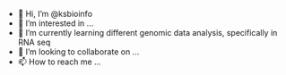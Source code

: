 - 👋 Hi, I’m @ksbioinfo
- 👀 I’m interested in ...
- 🌱 I’m currently learning different genomic data analysis, specifically in RNA seq
- 💞️ I’m looking to collaborate on ...
- 📫 How to reach me ...

<!---
ksbioinfo/ksbioinfo is a ✨ special ✨ repository because its `README.md` (this file) appears on your GitHub profile.
You can click the Preview link to take a look at your changes.
--->
